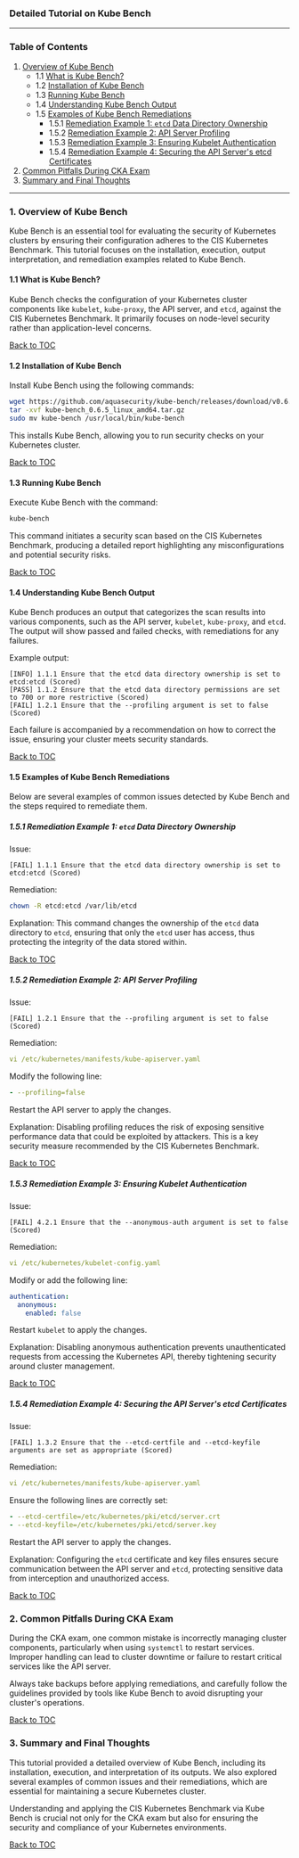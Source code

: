 ### Detailed Tutorial on Kube Bench

---

### Table of Contents
1. [Overview of Kube Bench](#section1)
    - 1.1 [What is Kube Bench?](#section1-1)
    - 1.2 [Installation of Kube Bench](#section1-2)
    - 1.3 [Running Kube Bench](#section1-3)
    - 1.4 [Understanding Kube Bench Output](#section1-4)
    - 1.5 [Examples of Kube Bench Remediations](#section1-5)
        - 1.5.1 [Remediation Example 1: `etcd` Data Directory Ownership](#section1-5-1)
        - 1.5.2 [Remediation Example 2: API Server Profiling](#section1-5-2)
        - 1.5.3 [Remediation Example 3: Ensuring Kubelet Authentication](#section1-5-3)
        - 1.5.4 [Remediation Example 4: Securing the API Server's etcd Certificates](#section1-5-4)
2. [Common Pitfalls During CKA Exam](#section2)
3. [Summary and Final Thoughts](#section3)

---

### 1. Overview of Kube Bench <a name="section1"></a>

Kube Bench is an essential tool for evaluating the security of Kubernetes clusters by ensuring their configuration adheres to the CIS Kubernetes Benchmark. This tutorial focuses on the installation, execution, output interpretation, and remediation examples related to Kube Bench.

#### 1.1 What is Kube Bench? <a name="section1-1"></a>

Kube Bench checks the configuration of your Kubernetes cluster components like `kubelet`, `kube-proxy`, the API server, and `etcd`, against the CIS Kubernetes Benchmark. It primarily focuses on node-level security rather than application-level concerns.

[Back to TOC](#)

#### 1.2 Installation of Kube Bench <a name="section1-2"></a>

Install Kube Bench using the following commands:

```bash
wget https://github.com/aquasecurity/kube-bench/releases/download/v0.6.5/kube-bench_0.6.5_linux_amd64.tar.gz
tar -xvf kube-bench_0.6.5_linux_amd64.tar.gz
sudo mv kube-bench /usr/local/bin/kube-bench
```

This installs Kube Bench, allowing you to run security checks on your Kubernetes cluster.

[Back to TOC](#)

#### 1.3 Running Kube Bench <a name="section1-3"></a>

Execute Kube Bench with the command:

```bash
kube-bench
```

This command initiates a security scan based on the CIS Kubernetes Benchmark, producing a detailed report highlighting any misconfigurations and potential security risks.

[Back to TOC](#)

#### 1.4 Understanding Kube Bench Output <a name="section1-4"></a>

Kube Bench produces an output that categorizes the scan results into various components, such as the API server, `kubelet`, `kube-proxy`, and `etcd`. The output will show passed and failed checks, with remediations for any failures.

Example output:

```
[INFO] 1.1.1 Ensure that the etcd data directory ownership is set to etcd:etcd (Scored)
[PASS] 1.1.2 Ensure that the etcd data directory permissions are set to 700 or more restrictive (Scored)
[FAIL] 1.2.1 Ensure that the --profiling argument is set to false (Scored)
```

Each failure is accompanied by a recommendation on how to correct the issue, ensuring your cluster meets security standards.

[Back to TOC](#)

#### 1.5 Examples of Kube Bench Remediations <a name="section1-5"></a>

Below are several examples of common issues detected by Kube Bench and the steps required to remediate them.

##### 1.5.1 Remediation Example 1: `etcd` Data Directory Ownership <a name="section1-5-1"></a>

Issue:
```
[FAIL] 1.1.1 Ensure that the etcd data directory ownership is set to etcd:etcd (Scored)
```

Remediation:
```bash
chown -R etcd:etcd /var/lib/etcd
```

Explanation: This command changes the ownership of the `etcd` data directory to `etcd`, ensuring that only the `etcd` user has access, thus protecting the integrity of the data stored within.

[Back to TOC](#)

##### 1.5.2 Remediation Example 2: API Server Profiling <a name="section1-5-2"></a>

Issue:
```
[FAIL] 1.2.1 Ensure that the --profiling argument is set to false (Scored)
```

Remediation:
```yaml
vi /etc/kubernetes/manifests/kube-apiserver.yaml
```

Modify the following line:

```yaml
- --profiling=false
```

Restart the API server to apply the changes.

Explanation: Disabling profiling reduces the risk of exposing sensitive performance data that could be exploited by attackers. This is a key security measure recommended by the CIS Kubernetes Benchmark.

[Back to TOC](#)

##### 1.5.3 Remediation Example 3: Ensuring Kubelet Authentication <a name="section1-5-3"></a>

Issue:
```
[FAIL] 4.2.1 Ensure that the --anonymous-auth argument is set to false (Scored)
```

Remediation:
```yaml
vi /etc/kubernetes/kubelet-config.yaml
```

Modify or add the following line:

```yaml
authentication:
  anonymous:
    enabled: false
```

Restart `kubelet` to apply the changes.

Explanation: Disabling anonymous authentication prevents unauthenticated requests from accessing the Kubernetes API, thereby tightening security around cluster management.

[Back to TOC](#)

##### 1.5.4 Remediation Example 4: Securing the API Server's etcd Certificates <a name="section1-5-4"></a>

Issue:
```
[FAIL] 1.3.2 Ensure that the --etcd-certfile and --etcd-keyfile arguments are set as appropriate (Scored)
```

Remediation:
```yaml
vi /etc/kubernetes/manifests/kube-apiserver.yaml
```

Ensure the following lines are correctly set:

```yaml
- --etcd-certfile=/etc/kubernetes/pki/etcd/server.crt
- --etcd-keyfile=/etc/kubernetes/pki/etcd/server.key
```

Restart the API server to apply the changes.

Explanation: Configuring the `etcd` certificate and key files ensures secure communication between the API server and `etcd`, protecting sensitive data from interception and unauthorized access.

[Back to TOC](#)

### 2. Common Pitfalls During CKA Exam <a name="section2"></a>

During the CKA exam, one common mistake is incorrectly managing cluster components, particularly when using `systemctl` to restart services. Improper handling can lead to cluster downtime or failure to restart critical services like the API server.

Always take backups before applying remediations, and carefully follow the guidelines provided by tools like Kube Bench to avoid disrupting your cluster's operations.

[Back to TOC](#)

### 3. Summary and Final Thoughts <a name="section3"></a>

This tutorial provided a detailed overview of Kube Bench, including its installation, execution, and interpretation of its outputs. We also explored several examples of common issues and their remediations, which are essential for maintaining a secure Kubernetes cluster.

Understanding and applying the CIS Kubernetes Benchmark via Kube Bench is crucial not only for the CKA exam but also for ensuring the security and compliance of your Kubernetes environments.

[Back to TOC](#)
